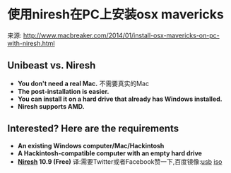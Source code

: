 # 使用niresh在PC上安装osx mavericks

来源: http://www.macbreaker.com/2014/01/install-osx-mavericks-on-pc-with-niresh.html

## Unibeast vs. Niresh

* **You don't need a real Mac.** 不需要真实的Mac
* **The post-installation is easier.**
* **You can install it on a hard drive that already has Windows installed.**
* **Niresh supports AMD.**

## Interested? Here are the requirements

* **An existing Windows computer/Mac/Hackintosh**
* **A Hackintosh-compatible computer with an empty hard drive**
* **[Niresh](http://www.niresh.co/files/file/75-niresh-mavericks-for-intel-and-amd/) 10.9 (Free)** 译:需要Twitter或者Facebook赞一下,百度镜像:[usb](http://pan.baidu.com/s/1ntJTpTB) [iso](http://pan.baidu.com/s/1bnq11UZ)